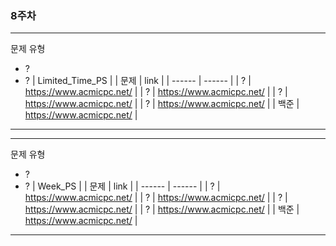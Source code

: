 ### 8주차
---
문제 유형 
- ?
- ?
| Limited_Time_PS |
| 문제 | link |
| ------ | ------ |
| ? | https://www.acmicpc.net/ |
| ? | https://www.acmicpc.net/ |
| ? | https://www.acmicpc.net/ |
| ? | https://www.acmicpc.net/ |
| 백준 | https://www.acmicpc.net/ |
---
---
문제 유형 
- ?
- ?
| Week_PS |
| 문제 | link |
| ------ | ------ |
| ? | https://www.acmicpc.net/ |
| ? | https://www.acmicpc.net/ |
| ? | https://www.acmicpc.net/ |
| ? | https://www.acmicpc.net/ |
| 백준 | https://www.acmicpc.net/ |
---

